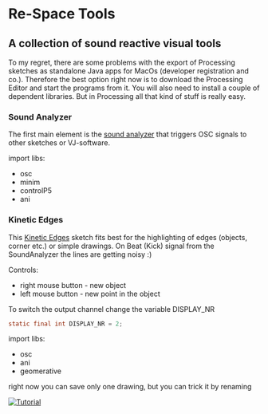 # Re-Space Tools
## A collection of sound reactive visual tools



To my regret, there are some problems with the export of Processing sketches as standalone Java apps for MacOs (developer registration and co.). Therefore the best option right now is to download the Processing Editor and start the programs from it. You will also need to install a couple of dependent libraries. But in Processing all that kind of stuff is really easy.



### Sound Analyzer

The first main element is the [sound analyzer](https://github.com/kokashking/Re-SpaceTools/tree/master/soundAnalyzer) that triggers OSC signals to other sketches or VJ-software.

import libs:

- osc
- minim
- controlP5
- ani



### Kinetic Edges

This [Kinetic Edges](https://github.com/kokashking/Re-SpaceTools/tree/master/KineticEdges) sketch fits best for the highlighting of edges (objects, corner etc.) or simple drawings. On Beat (Kick) signal from the SoundAnalyzer the lines are getting noisy :)  

Controls:
 
 - right mouse button - new object
 - left mouse button - new point in the object

To switch the output channel change the variable DISPLAY_NR

```java
static final int DISPLAY_NR = 2; 
```

import libs:

- osc
- ani
- geomerative

right now you can save only one drawing, but you can trick it by renaming


[![Tutorial](https://img.youtube.com/vi/W8wTx6D30so/0.jpg)](https://www.youtube.com/watch?v=W8wTx6D30so)


